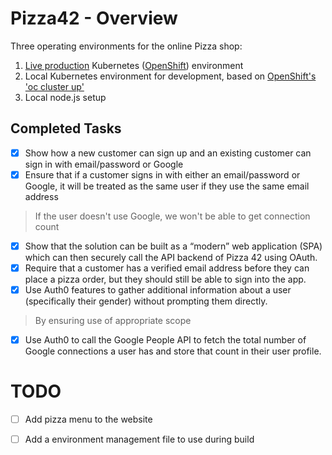 # Pizza42 - Overview

Three operating environments for the online Pizza shop:

1. [Live production][1] Kubernetes ([OpenShift][2]) environment
2. Local Kubernetes environment for development, based on [OpenShift's 'oc cluster up'][3]
3. Local node.js setup

## Completed Tasks

- [x] Show how a new customer can sign up and an existing customer can sign in with email/password or Google
- [x] Ensure that if a customer signs in with either an email/password or Google, it will be treated as the same user if they use the same email address
> If the user doesn't use Google, we won't be able to get connection count
- [x] Show that the solution can be built as a “modern” web application (SPA) which can then securely call the API backend of Pizza 42 using OAuth.
- [x] Require that a customer has a verified email address before they can place a pizza order, but they should still be able to sign into the app.
- [x] Use Auth0 features to gather additional information about a user (specifically their gender) without prompting them directly.
> By ensuring use of appropriate scope
- [x] Use Auth0 to call the Google People API to fetch the total number of Google connections a user has and store that count in their user profile.

# TODO

- [ ] Add pizza menu to the website
- [ ] Add a environment management file to use during build


[1]: http://pizza42-pizza42.e8ca.engint.openshiftapps.com/
[2]: https://www.openshift.com/
[3]: https://github.com/openshift/origin/blob/master/docs/cluster_up_down.md